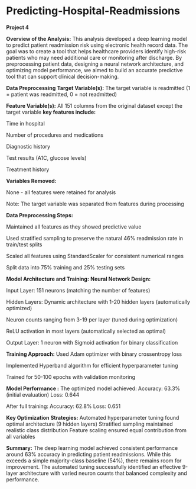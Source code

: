 # Predicting-Hospital-Readmissions
**Project 4**
 

**Overview of the Analysis:**
This analysis developed a deep learning model to predict patient readmission risk using electronic health record data. The goal was to create a tool that helps healthcare providers identify high-risk patients who may need additional care or monitoring after discharge. By preprocessing patient data, designing a neural network architecture, and optimizing model performance, we aimed to build an accurate predictive tool that can support clinical decision-making. 

 


**Data Preprocessing**
**Target Variable(s):** The target variable is readmitted (1 = patient was readmitted, 0 = not readmitted) 

**Feature Variable(s):** All 151 columns from the original dataset except the target variable 
**key features include:**

Time in hospital 

Number of procedures and medications

Diagnostic history 

Test results (A1C, glucose levels) 

Treatment history 

**Variables Removed:**

None - all features were retained for analysis 

Note: The target variable was separated from features during processing 

 
**Data Preprocessing Steps:**


Maintained all features as they showed predictive value 

Used stratified sampling to preserve the natural 46% readmission rate in train/test splits 

Scaled all features using StandardScaler for consistent numerical ranges 

Split data into 75% training and 25% testing sets 

**Model Architecture and Training:**
**Neural Network Design:**

Input Layer: 151 neurons (matching the number of features) 

Hidden Layers: Dynamic architecture with 1-20 hidden layers (automatically optimized) 

Neuron counts ranging from 3-19 per layer (tuned during optimization) 

ReLU activation in most layers (automatically selected as optimal) 

Output Layer: 1 neuron with Sigmoid activation for binary classification 


**Training Approach:**
Used Adam optimizer with binary crossentropy loss 

Implemented Hyperband algorithm for efficient hyperparameter tuning 

Trained for 50-100 epochs with validation monitoring 


**Model Performance :**
The optimized model achieved: 
Accuracy: 63.3% (initial evaluation) 
Loss: 0.644 

After full training: 
Accuracy: 62.8% 
Loss: 0.651 


**Key Optimization Strategies:**
Automated hyperparameter tuning found optimal architecture (9 hidden layers) 
Stratified sampling maintained realistic class distribution 
Feature scaling ensured equal contribution from all variables 

**Summary:**
The deep learning model achieved consistent performance around 63% accuracy in predicting patient readmissions. While this exceeds a simple majority-class baseline (54%), there remains room for improvement. The automated tuning successfully identified an effective 9-layer architecture with varied neuron counts that balanced complexity and performance. 

 
